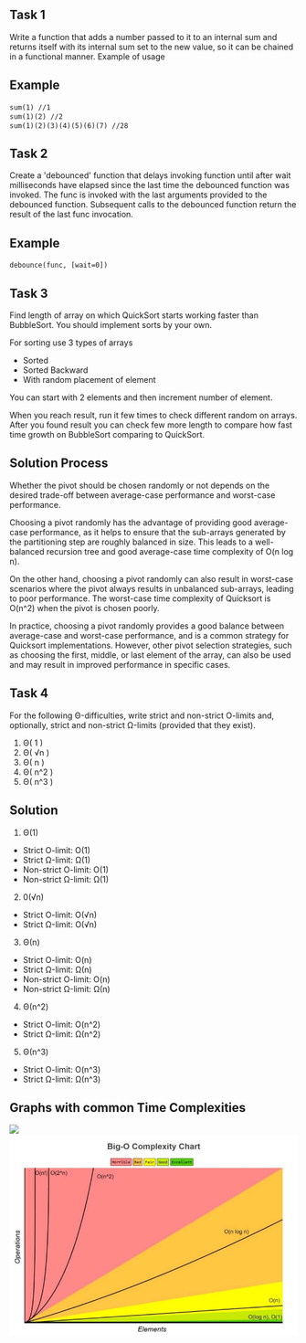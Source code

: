 ## Task 1 ## 
Write a function that adds a number passed to it to an internal sum and returns itself with its internal sum set to the new value, 
so it can be chained in a functional manner. Example of usage

## Example ##
```
sum(1) //1
sum(1)(2) //2
sum(1)(2)(3)(4)(5)(6)(7) //28
```

## Task 2 ## 
Create a 'debounced' function that delays invoking function 
until after wait milliseconds have elapsed since the last time the debounced function was invoked.
The func is invoked with the last arguments provided to the debounced function.
Subsequent calls to the debounced function return the result of the last func invocation.

## Example ##
```
debounce(func, [wait=0])
```

## Task 3 ## 
Find length of array on which QuickSort starts working faster than BubbleSort.
You should implement sorts by your own.

For sorting use 3 types of arrays
- Sorted
- Sorted Backward
- With random placement of element

You can start with 2 elements and then increment number of element.

When you reach result, run it few times to check different random on arrays.
After you found result you can check few more length to compare how fast time growth on BubbleSort comparing to QuickSort.

## Solution Process ##
Whether the pivot should be chosen randomly or not depends on the desired trade-off between average-case performance and worst-case performance.

Choosing a pivot randomly has the advantage of providing good average-case performance, as it helps to ensure that the sub-arrays generated by the partitioning step are roughly balanced in size. This leads to a well-balanced recursion tree and good average-case time complexity of O(n log n).

On the other hand, choosing a pivot randomly can also result in worst-case scenarios where the pivot always results in unbalanced sub-arrays, leading to poor performance. The worst-case time complexity of Quicksort is O(n^2) when the pivot is chosen poorly.

In practice, choosing a pivot randomly provides a good balance between average-case and worst-case performance, and is a common strategy for Quicksort implementations. However, other pivot selection strategies, such as choosing the first, middle, or last element of the array, can also be used and may result in improved performance in specific cases.

## Task 4 ## 
For the following Θ-difficulties, write strict and non-strict O-limits and, optionally, strict and non-strict Ω-limits (provided that they exist).
1. Θ( 1 )
2. Θ( √n )
3. Θ( n )
4. Θ( n^2 )
5. Θ( n^3 )

## Solution ##

1. Θ(1)
- Strict O-limit: O(1)
- Strict Ω-limit: Ω(1)
- Non-strict O-limit: O(1)
- Non-strict Ω-limit: Ω(1)

2. 0(√n)
- Strict O-limit: O(√n)
- Strict Ω-limit: O(√n)

3. Θ(n)
- Strict O-limit: O(n)
- Strict Ω-limit: Ω(n)
- Non-strict O-limit: O(n)
- Non-strict Ω-limit: Ω(n)

4. Θ(n^2)
- Strict O-limit: O(n^2)
- Strict Ω-limit: Ω(n^2)

5. Θ(n^3)
- Strict O-limit: O(n^3)
- Strict Ω-limit: Ω(n^3)

## Graphs with common Time Complexities ##

![](https://upload.wikimedia.org/wikipedia/commons/7/7e/Comparison_computational_complexity.svg)
![img.png](img.png)
